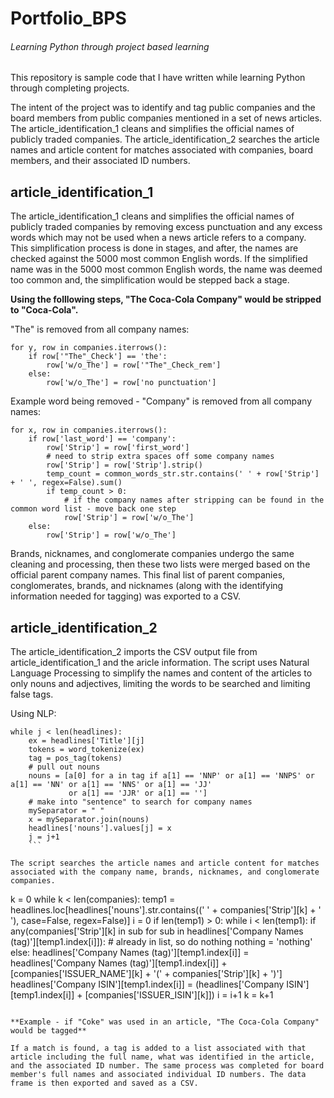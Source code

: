 # Portfolio_BPS
###### Learning Python through project based learning

This repository is sample code that I have written while learning Python through completing projects. 

The intent of the project was to identify and tag public companies and the board members from public companies mentioned in a set of news articles. The article_identification_1 cleans and simplifies the official names of publicly traded companies. The article_identification_2 searches the article names and article content for matches associated with companies, board members, and their associated ID numbers.

## article_identification_1
The article_identification_1 cleans and simplifies the official names of publicly traded companies by removing excess punctuation and any excess words which may not be used when a news article refers to a company. This simplification process is done in stages, and after, the names are checked against the 5000 most common English words. If the simplified name was in the 5000 most common English words, the name was deemed too common and, the simplification would be stepped back a stage.

**Using the folllowing steps, "The Coca-Cola Company" would be stripped to "Coca-Cola".**

"The" is removed from all company names:
```
for y, row in companies.iterrows():
    if row['"The"_Check'] == 'the':
        row['w/o_The'] = row['"The"_Check_rem']
    else:
        row['w/o_The'] = row['no punctuation']
```

Example word being removed - "Company" is removed from all company names:
```
for x, row in companies.iterrows():
    if row['last_word'] == 'company':
        row['Strip'] = row['first_word']
        # need to strip extra spaces off some company names
        row['Strip'] = row['Strip'].strip()
        temp_count = common_words_str.str.contains(' ' + row['Strip'] + ' ', regex=False).sum()
        if temp_count > 0:
            # if the company names after stripping can be found in the common word list - move back one step
            row['Strip'] = row['w/o_The']
    else:
        row['Strip'] = row['w/o_The']
```

Brands, nicknames, and conglomerate companies undergo the same cleaning and processing, then these two lists were merged based on the official parent company names. This final list of parent companies, conglomerates, brands, and nicknames (along with the identifying information needed for tagging) was exported to a CSV. 

## article_identification_2
The article_identification_2 imports the CSV output file from article_identification_1 and the aricle information. The script uses Natural Language Processing to simplify the names and content of the articles to only nouns and adjectives, limiting the words to be searched and limiting false tags. 

Using NLP:
```
while j < len(headlines):
    ex = headlines['Title'][j]
    tokens = word_tokenize(ex)
    tag = pos_tag(tokens)
    # pull out nouns
    nouns = [a[0] for a in tag if a[1] == 'NNP' or a[1] == 'NNPS' or a[1] == 'NN' or a[1] == 'NNS' or a[1] == 'JJ'
             or a[1] == 'JJR' or a[1] == '']
    # make into "sentence" to search for company names
    mySeparator = " "
    x = mySeparator.join(nouns)
    headlines['nouns'].values[j] = x
    j = j+1
    ```
    
The script searches the article names and article content for matches associated with the company name, brands, nicknames, and conglomerate companies.

```
k = 0
while k < len(companies):
    temp1 = headlines.loc[headlines['nouns'].str.contains((' ' + companies['Strip'][k] + ' '), case=False,
                                                          regex=False)]
    i = 0
    if len(temp1) > 0:
        while i < len(temp1):
            if any(companies['Strip'][k] in sub for sub in headlines['Company Names (tag)'][temp1.index[i]]):
                # already in list, so do nothing
                nothing = 'nothing'
            else:
                headlines['Company Names (tag)'][temp1.index[i]] = headlines['Company Names (tag)'][temp1.index[i]] + \
                                                                   [companies['ISSUER_NAME'][k] + '(' +
                                                                    companies['Strip'][k] + ')']
                headlines['Company ISIN'][temp1.index[i]] = (headlines['Company ISIN'][temp1.index[i]] +
                                                             [companies['ISSUER_ISIN'][k]])
            i = i+1
    k = k+1
```

**Example - if "Coke" was used in an article, "The Coca-Cola Company" would be tagged** 

If a match is found, a tag is added to a list associated with that article including the full name, what was identified in the article, and the associated ID number. The same process was completed for board member's full names and associated individual ID numbers. The data frame is then exported and saved as a CSV.
